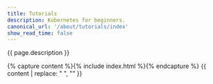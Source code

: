 ```yaml
---
title: Tutorials
description: Kubernetes for beginners.
canonical_url: '/about/tutorials/index'
show_read_time: false
---
```


{{ page.description }}

{% capture content %}{% include index.html %}{% endcapture %}
{{ content | replace: "    ", "" }}